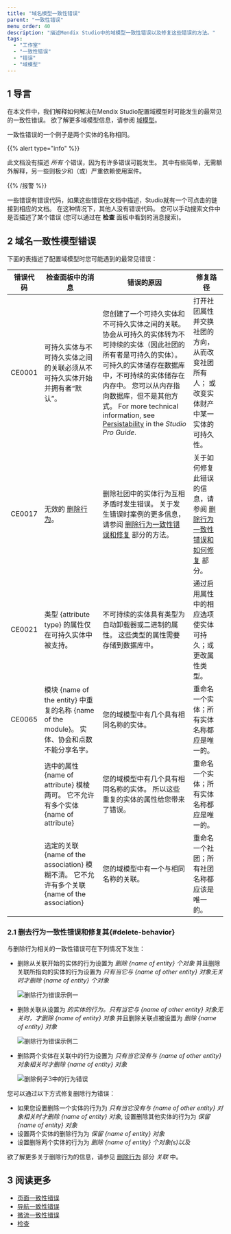 ```yaml
---
title: "域名模型一致性错误"
parent: "一致性错误"
menu_order: 40
description: "描述Mendix Studio中的域模型一致性错误以及修复这些错误的方法。"
tags:
  - "工作室"
  - "一致性错误"
  - "错误"
  - "域模型"
---
```


## 1 导言

在本文件中，我们解释如何解决在Mendix Studio配置域模型时可能发生的最常见的一致性错误。 欲了解更多域模型信息，请参阅 [域模型](domain-models)。

一致性错误的一个例子是两个实体的名称相同。

{{% alert type="info" %}}

此文档没有描述 *所有* 个错误，因为有许多错误可能发生。 其中有些简单，无需额外解释，另一些则极少和（或）严重依赖使用案件。

{{% /报警 %}}

一些错误有错误代码，如果这些错误在文档中描述，Studio就有一个可点击的链接到相应的文档。 在这种情况下，其他人没有错误代码。 您可以手动搜索文件中是否描述了某个错误 (您可以通过在 **检查** 面板中看到的消息搜索)。

## 2 域名一致性模型错误

下面的表描述了配置域模型时您可能遇到的最常见错误：

| 错误代码   | 检查面板中的消息                                                                  | 错误的原因                                                                                                                                                                                                                     | 修复路径                                                    |
| ------ | ------------------------------------------------------------------------- | ------------------------------------------------------------------------------------------------------------------------------------------------------------------------------------------------------------------------- | ------------------------------------------------------- |
| CE0001 | 可持久实体与不可持久实体之间的关联必须从不可持久实体开始并拥有者“默认”。                                     | 您创建了一个可持久实体和不可持久实体之间的关联。 协会从可持久的实体转为不可持续的实体（因此社团的所有者是可持久的实体）。 可持久的实体储存在数据库中，不可持续的实体储存在内存中。 您可以从内存指向数据库，但不是其他方式。 For more technical information, see [Persistability](/refguide/persistability) in the *Studio Pro Guide*. | 打开社团属性并交换社团的方向，从而改变社团所有人； 或改变实体财产中某一实体的可持久性。            |
| CE0017 | 无效的 [删除行为](domain-models-association-properties#delete-behavior)。         | 删除社团中的实体行为互相矛盾时发生错误。 关于发生错误时案例的更多信息，请参阅 [删除行为一致性错误和修复](#delete-behavior) 部分的方法。                                                                                                                                           | 关于如何修复此错误的信息，请参阅 [删除行为一致性错误和如何修复](#delete-behavior) 部分。 |
| CE0021 | 类型 {attribute type} 的属性仅在可持久实体中被支持。                                       | 不可持续的实体具有类型为自动卸载器或二进制的属性。 这些类型的属性需要存储到数据库中。                                                                                                                                                                               | 通过启用属性中的相应选项使实体可持久；或更改属性类型。                             |
| CE0065 | 模块 {name of the entity} 中重复的名称 {name of the module}。 实体、协会和点数不能分享名字。      | 您的域模型中有几个具有相同名称的实体。                                                                                                                                                                                                       | 重命名一个实体；所有实体名称都应是唯一的。                                   |
|        | 选中的属性 {name of attribute} 模棱两可。 它不允许有多个实体 {name of attribute}             | 您的域模型中有几个具有相同名称的实体。 所以这些重复的实体的属性给您带来了错误。                                                                                                                                                                                  | 重命名一个实体；所有实体名称都应是唯一的。                                   |
|        | 选定的关联 {name of the association} 模糊不清。 它不允许有多个关联 {name of the association} | 您的域模型中有一个与相同名称的关联。                                                                                                                                                                                                        | 重命名一个社团；所有社团名称都应该是唯一的。                                  |

### 2.1 删去行为一致性错误和修复其{#delete-behavior}

 与删除行为相关的一致性错误可在下列情况下发生：

*  删除从关联开始的实体的行为设置为 *删除 {name of entity} 个对象* 并且删除关联所指向的实体的行为设置为 *只有当它与 {name of other entity} 对象无关时才删除 {name of entity} 个对象*

    ![删除行为错误示例一](attachments/consistency-errors-domain-model/delete-behavior-error-example1.png)

*  删除关联从设置为 *的实体的行为。只有当它与 {name of other entity} 对象无关时，才删除 {name of entity} 对象* 并且删除关联点被设置为 *删除 {name of entity} 对象*

    ![删除行为错误示例二](attachments/consistency-errors-domain-model/delete-behavior-error-example2.png)

*  删除两个实体在关联中的行为设置为 *只有当它没有与 {name of other entity} 对象相关时才删除 {name of entity} 对象*

    ![删除例子3中的行为错误](attachments/consistency-errors-domain-model/delete-behavior-error-example3.png)

您可以通过以下方式修复删除行为错误：

* 如果您设置删除一个实体的行为为 *只有当它没有与 {name of other entity} 对象相关时才删除 {name of entity} 对象*, 设置删除其他实体的行为为 *保留 {name of entity} 对象*
* 设置两个实体的删除行为为 *保留 {name of entity} 对象*
* 设置删除两个实体的行为为 *删除 {name of entity} 个对象(s)以及*

欲了解更多关于删除行为的信息，请参见 [删除行为](domain-models-association-properties#delete-behavior) 部分 *关联* 中。

## 3 阅读更多

* [页面一致性错误](consistency-errors-pages)
* [导航一致性错误](consistency-errors-navigation)
* [微流一致性错误](consistency-errors-microflows)
* [检查](检查)